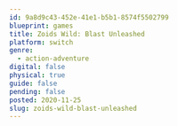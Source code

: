 ```yaml
---
id: 9a8d9c43-452e-41e1-b5b1-8574f5502799
blueprint: games
title: Zoids Wild: Blast Unleashed
platform: switch
genre:
  - action-adventure
digital: false
physical: true
guide: false
pending: false
posted: 2020-11-25
slug: zoids-wild-blast-unleashed
---
```

